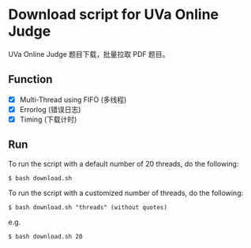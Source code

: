 # Download script for UVa Online Judge

UVa Online Judge 题目下载，批量拉取 PDF 题目。

## Function

 - [x] Multi-Thread using FIFO (多线程)
 - [x] Errorlog (错误日志)
 - [x] Timing (下载计时)

## Run

To run the script with a default number of 20 threads, do the following:

```
$ bash download.sh
```
To run the script with a customized number of threads, do the following:

```
$ bash download.sh "threads" (without quotes)
```
e.g.
```
$ bash download.sh 20
```
